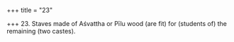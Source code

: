 +++
title = "23"

+++
23. Staves made of Aśvattha or Pīlu wood (are fit) for (students of) the remaining (two castes).
